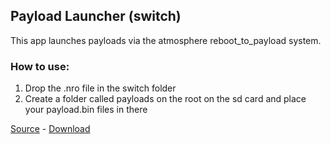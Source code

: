 ## Payload Launcher (switch)

This app launches payloads via the atmosphere reboot_to_payload system.

### How to use:

1. Drop the .nro file in the switch folder
2. Create a folder called payloads on the root on the sd card and place your payload.bin files in there

[Source](https://github.com/suchmememanyskill/Payload_Launcher) - [Download](https://github.com/suchmememanyskill/Payload_Launcher/releases)
